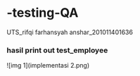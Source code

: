 # -testing-QA
UTS_rifqi farhansyah anshar_201011401636
### hasil print out test_employee
![img 1](implementasi 2.png)


